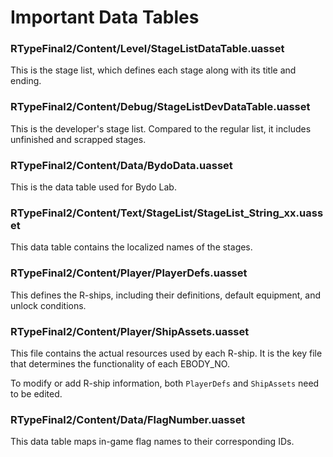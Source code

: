 # Important Data Tables

### RTypeFinal2/Content/Level/StageListDataTable.uasset  
This is the stage list, which defines each stage along with its title and ending.

### RTypeFinal2/Content/Debug/StageListDevDataTable.uasset  
This is the developer's stage list. Compared to the regular list, it includes unfinished and scrapped stages.

### RTypeFinal2/Content/Data/BydoData.uasset  
This is the data table used for Bydo Lab.

### RTypeFinal2/Content/Text/StageList/StageList_String_xx.uasset  
This data table contains the localized names of the stages.

### RTypeFinal2/Content/Player/PlayerDefs.uasset  
This defines the R-ships, including their definitions, default equipment, and unlock conditions.

### RTypeFinal2/Content/Player/ShipAssets.uasset  
This file contains the actual resources used by each R-ship. It is the key file that determines the functionality of each EBODY_NO.

To modify or add R-ship information, both `PlayerDefs` and `ShipAssets` need to be edited.

### RTypeFinal2/Content/Data/FlagNumber.uasset  
This data table maps in-game flag names to their corresponding IDs.
